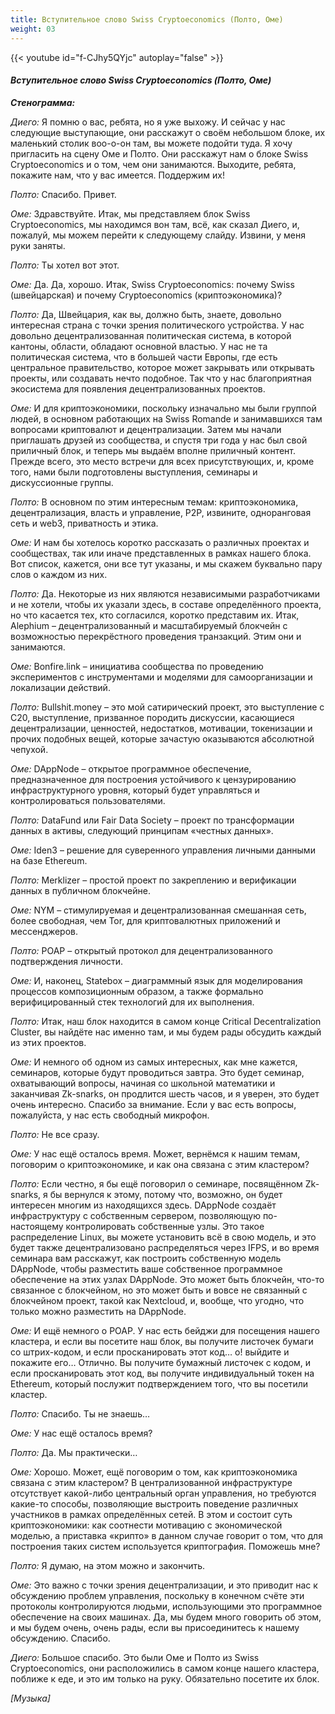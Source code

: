```yaml
---
title: Вступительное слово Swiss Cryptoeconomics (Полто, Оме)
weight: 03
---
```


{{< youtube id="f-CJhy5QYjc" autoplay="false" >}}

#### *Вступительное слово Swiss Cryptoeconomics (Полто, Оме)*

_**Стенограмма:**_

_Диего:_ Я помню о вас, ребята, но я уже выхожу. И сейчас у нас следующие выступающие, они расскажут о своём небольшом блоке, их маленький столик воо-о-он там, вы можете подойти туда. Я хочу пригласить на сцену Оме и Полто. Они расскажут нам о блоке Swiss Cryptoeconomics и о том, чем они занимаются. Выходите, ребята, покажите нам, что у вас имеется. Поддержим их!

_Полто:_ Спасибо. Привет.

_Оме:_ Здравствуйте. Итак, мы представляем блок Swiss Cryptoeconomics, мы находимся вон там, всё, как сказал Диего, и, пожалуй, мы можем перейти к следующему слайду. Извини, у меня руки заняты.

_Полто:_ Ты хотел вот этот.

_Оме:_ Да. Да, хорошо. Итак, Swiss Cryptoeconomics: почему Swiss (швейцарская) и почему Cryptoeconomics (криптоэкономика)?

_Полто:_ Да, Швейцария, как вы, должно быть, знаете, довольно интересная страна с точки зрения политического устройства. У нас довольно децентрализованная политическая система, в которой кантоны, области, обладают основной властью. У нас не та политическая система, что в большей части Европы, где есть центральное правительство, которое может закрывать или открывать проекты, или создавать нечто подобное. Так что у нас благоприятная экосистема для появления децентрализованных проектов.

_Оме:_ И для криптоэкономики, поскольку изначально мы были группой людей, в основном работающих на Swiss Romande и занимавшихся там вопросами криптовалют и децентрализации. Затем мы начали приглашать друзей из сообщества, и спустя три года у нас был свой приличный блок, и теперь мы выдаём вполне приличный контент. Прежде всего, это место встречи для всех присутствующих, и, кроме того, нами были подготовлены выступления, семинары и дискуссионные группы.

_Полто:_ В основном по этим интересным темам: криптоэкономика, децентрализация, власть и управление, P2P, извините, одноранговая сеть и web3, приватность и этика.

_Оме:_ И нам бы хотелось коротко рассказать о различных проектах и сообществах, так или иначе представленных в рамках нашего блока. Вот список, кажется, они все тут указаны, и мы скажем буквально пару слов о каждом из них.

_Полто:_ Да. Некоторые из них являются независимыми разработчиками и не хотели, чтобы их указали здесь, в составе определённого проекта, но что касается тех, кто согласился, коротко представим их. Итак, Alephium – децентрализованный и масштабируемый блокчейн с возможностью перекрёстного проведения транзакций. Этим они и занимаются.

_Оме:_ Bonfire.link – инициатива сообщества по проведению экспериментов с инструментами и моделями для самоорганизации и локализации действий.

_Полто:_ Bullshit.money – это мой сатирический проект, это выступление с C20, выступление, призванное породить дискуссии, касающиеся децентрализации, ценностей, недостатков, мотивации, токенизации и прочих подобных вещей, которые зачастую оказываются абсолютной чепухой.

_Оме:_ DAppNode – открытое программное обеспечение, предназначенное для построения устойчивого к цензурированию инфраструктурного уровня, который будет управляться и контролироваться пользователями.

_Полто:_ DataFund или Fair Data Society – проект по трансформации данных в активы, следующий принципам «честных данных».

_Оме:_ Iden3 – решение для суверенного управления личными данными на базе Ethereum.

_Полто:_ Merklizer – простой проект по закреплению и верификации данных в публичном блокчейне.

_Оме:_ NYM – стимулируемая и децентрализованная смешанная сеть, более свободная, чем Tor, для криптовалютных приложений и мессенджеров.

_Полто:_ POAP – открытый протокол для децентрализованного подтверждения личности.

_Оме:_ И, наконец, Statebox – диаграммный язык для моделирования процессов композиционным образом, а также формально верифицированный стек технологий для их выполнения.

_Полто:_ Итак, наш блок находится в самом конце Critical Decentralization Cluster, вы найдёте нас именно там, и мы будем рады обсудить каждый из этих проектов.

_Оме:_ И немного об одном из самых интересных, как мне кажется, семинаров, которые будут проводиться завтра. Это будет семинар, охватывающий вопросы, начиная со школьной математики и заканчивая Zk-snarks, он продлится шесть часов, и я уверен, это будет очень интересно. Спасибо за внимание. Если у вас есть вопросы, пожалуйста, у нас есть свободный микрофон.

_Полто:_ Не все сразу.

_Оме:_ У нас ещё осталось время. Может, вернёмся к нашим темам, поговорим о криптоэкономике, и как она связана с этим кластером?

_Полто:_ Если честно, я бы ещё поговорил о семинаре, посвящённом Zk-snarks, я бы вернулся к этому, потому что, возможно, он будет интересен многим из находящихся здесь. DAppNode создаёт инфраструктуру с собственным сервером, позволяющую по-настоящему контролировать собственные узлы. Это такое распределение Linux, вы можете установить всё в свою модель, и это будет также децентрализовано распределяться через IFPS, и во время семинара вам расскажут, как построить собственную модель DAppNode, чтобы разместить ваше собственное программное обеспечение на этих узлах DAppNode. Это может быть блокчейн, что-то связанное с блокчейном, но это может быть и вовсе не связанный с блокчейном проект, такой как Nextcloud, и, вообще, что угодно, что только можно разместить на DAppNode.

_Оме:_ И ещё немного о POAP. У нас есть бейджи для посещения нашего кластера, и если вы посетите наш блок, вы получите листочек бумаги со штрих-кодом, и если просканировать этот код… о! выйдите и покажите его… Отлично. Вы получите бумажный листочек с кодом, и если просканировать этот код, вы получите индивидуальный токен на Ethereum, который послужит подтверждением того, что вы посетили кластер.

_Полто:_ Спасибо. Ты не знаешь…

_Оме:_ У нас ещё осталось время?

_Полто:_ Да. Мы практически…

_Оме:_ Хорошо. Может, ещё поговорим о том, как криптоэкономика связана с этим кластером? В централизованной инфраструктуре отсутствует какой-либо центральный орган управления, но требуются какие-то способы, позволяющие выстроить поведение различных участников в рамках определённых сетей. В этом и состоит суть криптоэкономики: как соотнести мотивацию с экономической моделью, а приставка «крипто» в данном случае говорит о том, что для построения таких систем используется криптография. Поможешь мне?

_Полто:_ Я думаю, на этом можно и закончить.

_Оме:_ Это важно с точки зрения децентрализации, и это приводит нас к обсуждению проблем управления, поскольку в конечном счёте эти протоколы контролируются людьми, использующими это программное обеспечение на своих машинах. Да, мы будем много говорить об этом, и мы будем очень, очень рады, если вы присоединитесь к нашему обсуждению. Спасибо.

_Диего:_ Большое спасибо. Это были Оме и Полто из Swiss Cryptoeconomics, они расположились в самом конце нашего кластера, поближе к еде, и это им только на руку. Обязательно посетите их блок.

_[Музыка]_
